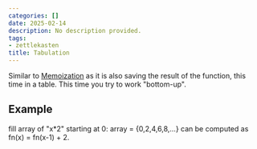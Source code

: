 ```yaml
---
categories: []
date: 2025-02-14
description: No description provided.
tags:
- zettlekasten
title: Tabulation
---
```


Similar to [Memoization](Memoization.md) as it is also saving the result of the function, this time in a table. This time you try to work "bottom-up". 

## Example

fill array of "x\*2" starting at 0: array = {0,2,4,6,8,...} can be computed as fn(x) = fn(x-1) + 2.